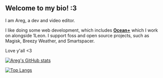 ## Welcome to my bio! :3

I am Areg, a dev and video editor.

I like doing some web development, which includes [**Ocean+**](https://github.com/Areg472/ocean-plus-react) which I work on alongside 1Leon. I support foss and open source projects, such as Magisk, Breezy Weather, and Smartspacer.

Love y'all <3

[![Areg's GitHub stats](https://readme-test-three.vercel.app/api?username=Areg472&theme=gruvbox&show_icons=true&rank_icon=github&hide_title=true&card_width=500px&exclude_repo=readme-test)](https://github.com/Areg472)

[![Top Langs](https://readme-test-three.vercel.app/api/top-langs/?username=Areg472&theme=gruvbox&card_width=500px&layout=compact&exclude_repo=readme-test)](https://github.com/Areg472)
